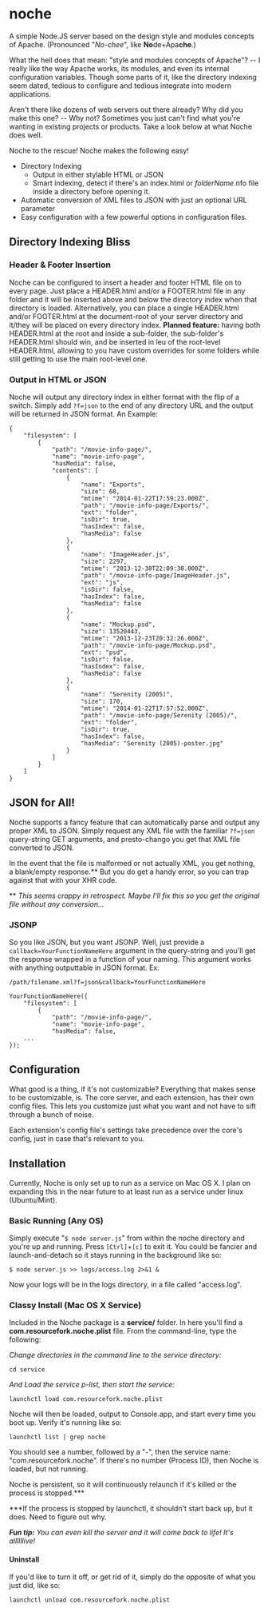 noche
=====

A simple Node.JS server based on the design style and modules concepts of Apache. (Pronounced "_No-chee_", like <strong>No</strong>de+Apa<strong>che</strong>.)

What the hell does that mean: "style and modules concepts of Apache"? -- I really like the way Apache works, its modules, and even its internal configuration variables. Though some parts of it, like the directory indexing seem dated, tedious to configure and tedious integrate into modern applications.

Aren't there like dozens of web servers out there already? Why did you make this one? -- Why not? Sometimes you just can't find what you're wanting in existing projects or products. Take a look below at what Noche does well.

Noche to the rescue! Noche makes the following easy!

* Directory Indexing
	* Output in either stylable HTML or JSON
	* Smart indexing, detect if there's an index.html or _folderName_.nfo file inside a directory before opening it.
* Automatic conversion of XML files to JSON with just an optional URL parameter
* Easy configuration with a few powerful options in configuration files.

## Directory Indexing Bliss

### Header & Footer Insertion

Noche can be configured to insert a header and footer HTML file on to every page. Just place a HEADER.html and/or a FOOTER.html file in any folder and it will be inserted above and below the directory index when that directory is loaded. Alternatively, you can place a single HEADER.html and/or FOOTER.html at the document-root of your server directory and it/they will be placed on every directory index. **Planned feature:** having both HEADER.html at the root and inside a sub-folder, the  sub-folder's HEADER.html should win, and be inserted in leu of the root-level HEADER.html, allowing to you have custom overrides for some folders while still getting to use the main root-level one.

### Output in HTML or JSON

Noche will output any directory index in either format with the flip of a switch. Simply add `?f=json` to the end of any directory URL and the output will be returned in JSON format. An Example:

```
{
	"filesystem": [
		{
			"path": "/movie-info-page/",
			"name": "movie-info-page",
			"hasMedia": false,
			"contents": [
				{
					"name": "Exports",
					"size": 68,
					"mtime": "2014-01-22T17:59:23.000Z",
					"path": "/movie-info-page/Exports/",
					"ext": "folder",
					"isDir": true,
					"hasIndex": false,
					"hasMedia": false
				},
				{
					"name": "ImageHeader.js",
					"size": 2297,
					"mtime": "2013-12-30T22:09:30.000Z",
					"path": "/movie-info-page/ImageHeader.js",
					"ext": "js",
					"isDir": false,
					"hasIndex": false,
					"hasMedia": false
				},
				{
					"name": "Mockup.psd",
					"size": 13520443,
					"mtime": "2013-12-23T20:32:26.000Z",
					"path": "/movie-info-page/Mockup.psd",
					"ext": "psd",
					"isDir": false,
					"hasIndex": false,
					"hasMedia": false
				},
				{
					"name": "Serenity (2005)",
					"size": 170,
					"mtime": "2014-01-22T17:57:52.000Z",
					"path": "/movie-info-page/Serenity (2005)/",
					"ext": "folder",
					"isDir": true,
					"hasIndex": false,
					"hasMedia": "Serenity (2005)-poster.jpg"
				}
			]
		}
	]
}
```

## JSON for All!

Noche supports a fancy feature that can automatically parse and output any proper XML to JSON. Simply request any XML file with the familiar `?f=json` query-string GET arguments, and presto-chango you get that XML file converted to JSON.

In the event that the file is malformed or not actually XML, you get nothing, a blank/empty response.** But you do get a handy error, so you can trap against that with your XHR code.

** _This seems crappy in retrospect. Maybe I'll fix this so you get the original file without any conversion..._

### JSONP

So you like JSON, but you want JSONP. Well, just provide a `callback=YourFunctionNameHere` argument in the query-string and you'll get the response wrapped in a function of your naming. This argument works with anything outputtable in JSON format. Ex:

`/path/filename.xml?f=json&callback=YourFunctionNameHere`

```
YourFunctionNameHere({
	"filesystem": [
		{
			"path": "/movie-info-page/",
			"name": "movie-info-page",
			"hasMedia": false,
	...
});
```

## Configuration

What good is a thing, if it's not customizable? Everything that makes sense to be customizable, is. The core server, and each extension, has their own config files. This lets you customize just what you want and not have to sift through a bunch of noise.

Each extension's config file's settings take precedence over the core's config, just in case that's relevant to you.

## Installation

Currently, Noche is only set up to run as a service on Mac OS X. I plan on expanding this in the near future to at least run as a service under linux (Ubuntu/Mint).

### Basic Running (Any OS)

Simply execute "`$ node server.js`" from within the noche directory and you're up and running. Press `[Ctrl]`+`[c]` to exit it. You could be fancier and launch-and-detach so it stays running in the background like so:

```
$ node server.js >> logs/access.log 2>&1 &
```
Now your logs will be in the logs directory, in a file called "access.log".

### Classy Install (Mac OS X Service)

Included in the Noche package is a **service/** folder. In here you'll find a **com.resourcefork.noche.plist** file. From the command-line, type the following:

_Change directories in the command line to the service directory:_

```
cd service
```
_And Load the service p-list, then start the service:_

```
launchctl load com.resourcefork.noche.plist
```
Noche will then be loaded, output to Console.app, and start every time you boot up. Verify it's running like so:

```
launchctl list | grep noche
```
You should see a number, followed by a "-", then the service name: "com.resourcefork.noche". If there's no number (Process ID), then Noche is loaded, but not running.

Noche is persistent, so it will continuously relaunch if it's killed or the process is stopped.***

***If the process is stopped by launchctl, it shouldn't start back up, but it does. Need to figure out why.

_**Fun tip:** You can even kill the server and it will come back to life! It's allllllive!_

#### Uninstall

If you'd like to turn it off, or get rid of it, simply do the opposite of what you just did, like so:

```
launchctl unload com.resourcefork.noche.plist
```
